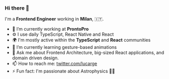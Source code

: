 ### Hi there 👋

I'm a **Frontend Engineer** working in **Milan**, 🇮🇹.

- 🔭 I’m currently working at **ProntoPro**
- ⚙️ I use daily TypeScript, React Native and React
- 🌍 I'm mostly active within the **TypeScript** and **React** communities
- 🌱 I’m currently learning gesture-based animations
- 💬 Ask me about Frontend Architecture, big-sized React applications, and domain driven design.
- 📫 How to reach me: [twitter.com/lucarge](https://twitter.com/lucarge)
- ⚡ Fun fact: I'm passionate about Astrophysics 👨‍🚀
